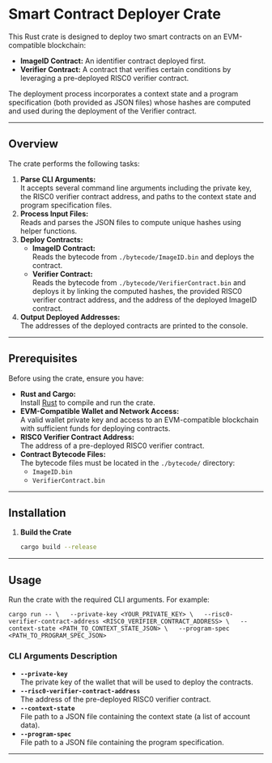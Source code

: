 # Smart Contract Deployer Crate

This Rust crate is designed to deploy two smart contracts on an EVM-compatible blockchain:

- **ImageID Contract:** An identifier contract deployed first.
- **Verifier Contract:** A contract that verifies certain conditions by leveraging a pre-deployed RISC0 verifier contract.

The deployment process incorporates a context state and a program specification (both provided as JSON files) whose hashes are computed and used during the deployment of the Verifier contract.

---

## Overview

The crate performs the following tasks:

1. **Parse CLI Arguments:**  
   It accepts several command line arguments including the private key, the RISC0 verifier contract address, and paths to the context state and program specification files.
2. **Process Input Files:**  
   Reads and parses the JSON files to compute unique hashes using helper functions.
3. **Deploy Contracts:**
   - **ImageID Contract:**  
     Reads the bytecode from `./bytecode/ImageID.bin` and deploys the contract.
   - **Verifier Contract:**  
     Reads the bytecode from `./bytecode/VerifierContract.bin` and deploys it by linking the computed hashes, the provided RISC0 verifier contract address, and the address of the deployed ImageID contract.
4. **Output Deployed Addresses:**  
   The addresses of the deployed contracts are printed to the console.

---

## Prerequisites

Before using the crate, ensure you have:

- **Rust and Cargo:**  
  Install [Rust](https://www.rust-lang.org/tools/install) to compile and run the crate.
- **EVM-Compatible Wallet and Network Access:**  
  A valid wallet private key and access to an EVM-compatible blockchain with sufficient funds for deploying contracts.
- **RISC0 Verifier Contract Address:**  
  The address of a pre-deployed RISC0 verifier contract.
- **Contract Bytecode Files:**  
  The bytecode files must be located in the `./bytecode/` directory:
  - `ImageID.bin`
  - `VerifierContract.bin`

---

## Installation

1. **Build the Crate**

   ```bash
   cargo build --release
   ```

---

## Usage

Run the crate with the required CLI arguments. For example:

`cargo run -- \   --private-key <YOUR_PRIVATE_KEY> \   --risc0-verifier-contract-address <RISC0_VERIFIER_CONTRACT_ADDRESS> \   --context-state <PATH_TO_CONTEXT_STATE_JSON> \   --program-spec <PATH_TO_PROGRAM_SPEC_JSON>`

### CLI Arguments Description

- **`--private-key`**  
   The private key of the wallet that will be used to deploy the contracts.
- **`--risc0-verifier-contract-address`**  
   The address of the pre-deployed RISC0 verifier contract.
- **`--context-state`**  
   File path to a JSON file containing the context state (a list of account data).
- **`--program-spec`**  
   File path to a JSON file containing the program specification.

---
